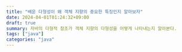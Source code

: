 ```yaml
---
title: "배운 다형성이 왜 객체 지향의 중요한 특징인지 알아보자"
date: 2024-04-01T01:24:32+09:00
draft: true
summary: 자바의 다형적 참조가 객체 지향의 다형성을 어떻게 나타내는지 알아본다.
tags: ["java"]
categories: "java"
---
```

